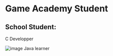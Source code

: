 # Game Academy Student

## School Student:
C Developper

![image](https://github.com/user-attachments/assets/ed2f88bf-e1d8-439d-ac8a-922f55ed786e)
Java learner
